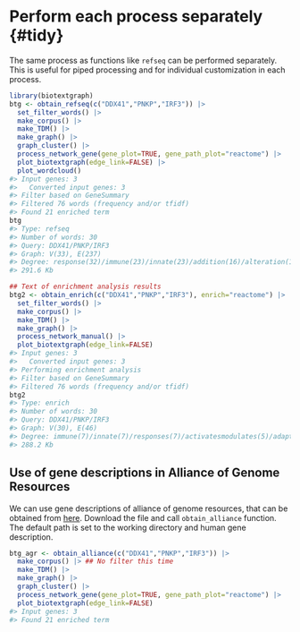 

# Perform each process separately {#tidy}

The same process as functions like `refseq` can be performed separately. This is useful for piped processing and for individual customization in each process.


```r
library(biotextgraph)
btg <- obtain_refseq(c("DDX41","PNKP","IRF3")) |>
  set_filter_words() |>
  make_corpus() |>
  make_TDM() |>
  make_graph() |>
  graph_cluster() |>
  process_network_gene(gene_plot=TRUE, gene_path_plot="reactome") |>
  plot_biotextgraph(edge_link=FALSE) |>
  plot_wordcloud()
#> Input genes: 3
#>   Converted input genes: 3
#> Filter based on GeneSummary
#> Filtered 76 words (frequency and/or tfidf)
#> Found 21 enriched term
btg
#> Type: refseq
#> Number of words: 30
#> Query: DDX41/PNKP/IRF3
#> Graph: V(33), E(237)
#> Degree: response(32)/immune(23)/innate(23)/addition(16)/alteration(16)
#> 291.6 Kb

## Text of enrichment analysis results
btg2 <- obtain_enrich(c("DDX41","PNKP","IRF3"), enrich="reactome") |>
  set_filter_words() |>
  make_corpus() |>
  make_TDM() |>
  make_graph() |>
  process_network_manual() |>
  plot_biotextgraph(edge_link=FALSE)
#> Input genes: 3
#>   Converted input genes: 3
#> Performing enrichment analysis
#> Filter based on GeneSummary
#> Filtered 76 words (frequency and/or tfidf)
btg2
#> Type: enrich
#> Number of words: 30
#> Query: DDX41/PNKP/IRF3
#> Graph: V(30), E(46)
#> Degree: immune(7)/innate(7)/responses(7)/activatesmodulates(5)/adaptive(5)
#> 288.2 Kb
```


## Use of gene descriptions in Alliance of Genome Resources

We can use gene descriptions of alliance of genome resources, that can be obtained from [here](https://www.alliancegenome.org/downloads). Download the file and call `obtain_alliance` function. The default path is set to the working directory and human gene description.


```r
btg_agr <- obtain_alliance(c("DDX41","PNKP","IRF3")) |>
  make_corpus() |> ## No filter this time
  make_TDM() |>
  make_graph() |>
  graph_cluster() |>
  process_network_gene(gene_plot=TRUE, gene_path_plot="reactome") |>
  plot_biotextgraph(edge_link=FALSE)
#> Input genes: 3
#> Found 21 enriched term
```

